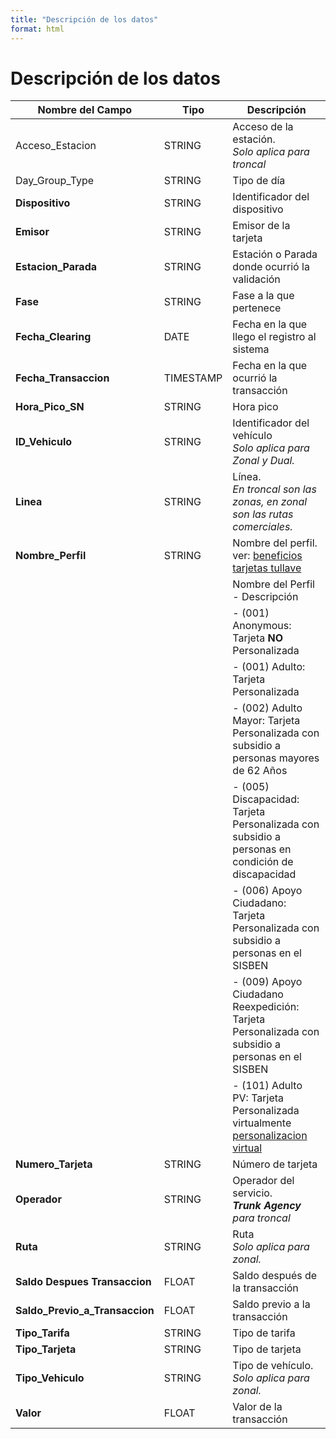 ```yaml
---
title: "Descripción de los datos"
format: html
---
```


# Descripción de los datos

| Nombre del Campo       | Tipo          | Descripción                                                                 |
|-----------------------|---------------|-----------------------------------------------------------------------------|
| Acceso_Estacion        | STRING        | Acceso de la estación.<br><em>Solo aplica para troncal</em>                 |
| Day_Group_Type         | STRING        | Tipo de día                                                                |
| **Dispositivo**            | STRING        | Identificador del dispositivo                                              |
| **Emisor**                 | STRING        | Emisor de la tarjeta                                                       |
| **Estacion_Parada**        | STRING        | Estación o Parada donde ocurrió la validación                              |
| **Fase**                   | STRING        | Fase a la que pertenece                                                    |
| **Fecha_Clearing**         | DATE          | Fecha en la que llego el registro al sistema                               |
| **Fecha_Transaccion**      | TIMESTAMP     | Fecha en la que ocurrió la transacción                                     |
| **Hora_Pico_SN**           | STRING        | Hora pico                                                                  |
| **ID_Vehiculo**            | STRING        | Identificador del vehículo<br><em>Solo aplica para Zonal y Dual.</em>       |
| **Linea**                  | STRING        | Línea.<br><em>En troncal son las zonas, en zonal son las rutas comerciales.</em> |
| **Nombre_Perfil**          | STRING        | Nombre del perfil. ver: [beneficios tarjetas tullave](https://www.transmilenio.gov.co/publicaciones/151046/beneficios-de-la-tarjeta-tullave/) <br> |
|                        |               | Nombre del Perfil - Descripción                                            |
|                        |               | - (001) Anonymous: Tarjeta <strong>NO</strong> Personalizada               |
|                        |               | - (001) Adulto: Tarjeta Personalizada                                      |
|                        |               | - (002) Adulto Mayor: Tarjeta Personalizada con subsidio a personas mayores de 62 Años |
|                        |               | - (005) Discapacidad: Tarjeta Personalizada con subsidio a personas en condición de discapacidad |
|                        |               | - (006) Apoyo Ciudadano: Tarjeta Personalizada con subsidio a personas en el SISBEN |
|                        |               | - (009) Apoyo Ciudadano Reexpedición: Tarjeta Personalizada con subsidio a personas en el SISBEN |
|                        |               | - (101) Adulto PV: Tarjeta Personalizada virtualmente [personalizacion virtual](https://personalizacionvirtual.tullaveplus.gov.co/) |
| **Numero_Tarjeta**         | STRING        | Número de tarjeta                                                          |
| **Operador**               | STRING        | Operador del servicio.<br><em><strong>Trunk Agency</strong> para troncal</em> |
| **Ruta**                   | STRING        | Ruta<br><em>Solo aplica para zonal.</em>                                   |
| **Saldo Despues Transaccion** | FLOAT       | Saldo después de la transacción                                            |
| **Saldo_Previo_a_Transaccion** | FLOAT     | Saldo previo a la transacción                                              |
| **Tipo_Tarifa**            | STRING        | Tipo de tarifa                                                             |
| **Tipo_Tarjeta**           | STRING        | Tipo de tarjeta                                                            |
| **Tipo_Vehiculo**          | STRING        | Tipo de vehículo.<br><em>Solo aplica para zonal.</em>                      |
| **Valor**                  | FLOAT         | Valor de la transacción                                                    |